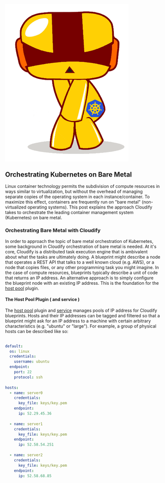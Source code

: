<img src="https://github.com/dfilppi/posts/blob/master/images/kub-bare/bare.png" width="400px" align="center"/>

## Orchestrating Kubernetes on Bare Metal

Linux container technology permits the subdivision of compute resources in ways similar to virtualization, but without the overhead of managing separate copies of the operating system in each instance/container.  To maximize this effect, containers are frequently run on "bare metal" (non-virtualized operating systems).  This post explains the approach Cloudify takes to orchestrate the leading container management system (Kubernetes) on bare metal.

### Orchestrating Bare Metal with Cloudify

In order to approach the topic of bare metal orchestration of Kubernetes, some background in Cloudify orchestration of bare metal is needed.  At it's core, Cloudify is a distributed task execution engine that is ambivalent about what the tasks are ultimately doing.  A blueprint might describe a node that operates a REST API that talks to a well known cloud (e.g. AWS), or a node that copies files, or any other programming task you might imagine.  In the case of compute resources, blueprints typically describe a unit of code that returns an IP address.  An alternative approach is to simply configure the blueprint node with an existing IP address.  This is the foundation for the [host pool](https://github.com/cloudify-cosmo/cloudify-host-pool-plugin) plugin.

#### The Host Pool Plugin ( and service )

The [host pool](https://github.com/cloudify-cosmo/cloudify-host-pool-plugin) plugin and [service](https://github.com/cloudify-cosmo/cloudify-host-pool-service) manages pools of IP address for Cloudify blueprints.  Hosts and their IP addresses can be tagged and filtered so that a blueprint might ask for an IP address to a machine with certain arbitrary characteristics (e.g. "ubuntu" or "large").  For example, a group of physical hosts can be described like so:

```yaml

default:
  os: linux
  credentials:
    username: ubuntu
  endpoint:
    port: 22
    protocol: ssh

hosts:
  - name: server0
    credentials:
      key_file: keys/key.pem
    endpoint:
      ip: 52.29.45.36
    
  - name: server1
    credentials:
      key_file: keys/key.pem
    endpoint:
      ip: 52.58.54.251

  - name: server2
    credentials:
      key_file: keys/key.pem
    endpoint:
      ip: 52.58.68.85
```
